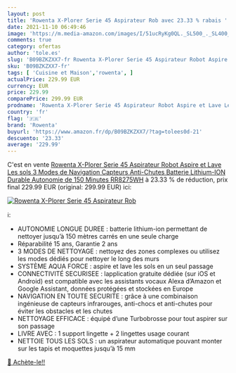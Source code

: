 ```yaml
---
layout: post
title: 'Rowenta X-Plorer Serie 45 Aspirateur Rob avec 23.33 % rabais '
date: 2021-11-10 06:49:46
image: 'https://m.media-amazon.com/images/I/51ucRyKg0QL._SL500_._SL400_.jpg'
comments: true
category: ofertas
author: 'tole.es'
slug: 'B09BZKZXX7-fr Rowenta X-Plorer Serie 45 Aspirateur Robot Aspire et Lave...'
sku: 'B09BZKZXX7-fr'
tags: [ 'Cuisine et Maison','rowenta', ]
actualPrice: 229.99 EUR
currency: EUR
price: 229.99
comparePrice: 299.99 EUR
prodname: 'Rowenta X-Plorer Serie 45 Aspirateur Robot Aspire et Lave Les sols 3 Modes de Navigation Capteurs Anti-Chutes Batterie Lithium-ION Durable Autonomie de 150 Minutes RR8275WH'
country: 'fr'
flag: '🇫🇷'
brand: 'Rowenta'
buyurl: 'https://www.amazon.fr/dp/B09BZKZXX7/?tag=tolees0d-21'
descuento: '23.33'
average: '229.99'
---
```


C'est en vente [Rowenta X-Plorer Serie 45 Aspirateur Robot Aspire et Lave Les sols 3 Modes de Navigation Capteurs Anti-Chutes Batterie Lithium-ION Durable Autonomie de 150 Minutes RR8275WH](https://www.amazon.fr/dp/B09BZKZXX7/?tag=tolees0d-21)  à  23.33 % de réduction, prix final  229.99 EUR (original: 299.99 EUR) ici:

[![Rowenta X-Plorer Serie 45 Aspirateur Rob](https://m.media-amazon.com/images/I/51ucRyKg0QL._SL500_._SL400_.jpg)](https://www.amazon.fr/dp/B09BZKZXX7/?tag=tolees0d-21)

ℹ️:

- AUTONOMIE LONGUE DUREE : batterie lithium-ion permettant de nettoyer jusqu’à 150 mètres carrés en une seule charge
- Réparabilité 15 ans, Garantie 2 ans
- 3 MODES DE NETTOYAGE : nettoyez des zones complexes ou utilisez les modes dédiés pour nettoyer le long des murs 
- SYSTÈME AQUA FORCE : aspire et lave les sols en un seul passage
- CONNECTIVITÉ SECURISEE : lapplication gratuite dédiée (sur iOS et Android) est compatible avec les assistants vocaux Alexa d’Amazon et Google Assistant, données protégées et stockées en Europe
- NAVIGATION EN TOUTE SECURITE : grâce à une combinaison ingénieuse de capteurs infrarouges, anti-chocs et anti-chutes pour éviter les obstacles et les chutes  
- NETTOYAGE EFFICACE : équipé d’une Turbobrosse pour tout aspirer sur son passage
- LIVRE AVEC : 1 support lingette + 2 lingettes usage courant
- NETTOIE TOUS LES SOLS : un aspirateur automatique pouvant monter sur les tapis et moquettes jusqu’à 15 mm

[🛒 Achète-le!!](https://www.amazon.fr/dp/B09BZKZXX7/?tag=tolees0d-21)
